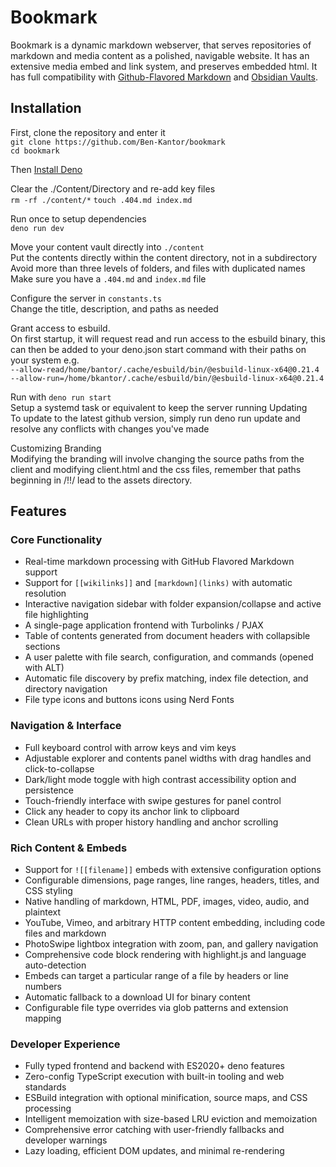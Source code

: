 # Bookmark

Bookmark is a dynamic markdown webserver, that serves repositories of markdown and media content as a polished, navigable website. It has an extensive media embed and link system, and preserves embedded html. It has full compatibility with [Github-Flavored Markdown](https://github.github.com/gfm/) and [Obsidian Vaults](https://help.obsidian.md/links).

## Installation

First, clone the repository and enter it  
 `git clone https://github.com/Ben-Kantor/bookmark`  
 `cd bookmark`

Then [Install Deno](https://docs.deno.com/runtime/getting_started/installation/)

Clear the ./Content/Directory and re-add key files  
 `rm -rf ./content/*`
`touch .404.md index.md`

Run once to setup dependencies  
 `deno run dev`

Move your content vault directly into `./content`  
 Put the contents directly within the content directory, not in a subdirectory  
 Avoid more than three levels of folders, and files with duplicated names  
 Make sure you have a `.404.md` and `index.md` file

Configure the server in `constants.ts`  
 Change the title, description, and paths as needed

Grant access to esbuild.  
 On first startup, it will request read and run access to the esbuild binary, this can then be added to your deno.json start command with their paths on your system e.g.  
 `--allow-read/home/bantor/.cache/esbuild/bin/@esbuild-linux-x64@0.21.4`  
 `--allow-run=/home/bkantor/.cache/esbuild/bin/@esbuild-linux-x64@0.21.4`

Run with `deno run start`  
 Setup a systemd task or equivalent to keep the server running
Updating  
 To update to the latest github version, simply run deno run update and resolve any conflicts with changes you've made

Customizing Branding  
 Modifying the branding will involve changing the source paths from the client and modifying client.html and the css files, remember that paths beginning in /!!/ lead to the assets directory.

## Features

### Core Functionality

-   Real-time markdown processing with GitHub Flavored Markdown support
-   Support for `[[wikilinks]]` and `[markdown](links)` with automatic resolution
-   Interactive navigation sidebar with folder expansion/collapse and active file highlighting
-   A single-page application frontend with Turbolinks / PJAX
-   Table of contents generated from document headers with collapsible sections
-   A user palette with file search, configuration, and commands (opened with ALT)
-   Automatic file discovery by prefix matching, index file detection, and directory navigation
-   File type icons and buttons icons using Nerd Fonts

### Navigation & Interface

-   Full keyboard control with arrow keys and vim keys
-   Adjustable explorer and contents panel widths with drag handles and click-to-collapse
-   Dark/light mode toggle with high contrast accessibility option and persistence
-   Touch-friendly interface with swipe gestures for panel control
-   Click any header to copy its anchor link to clipboard
-   Clean URLs with proper history handling and anchor scrolling

### Rich Content & Embeds

-   Support for `![[filename]]` embeds with extensive configuration options
-   Configurable dimensions, page ranges, line ranges, headers, titles, and CSS styling
-   Native handling of markdown, HTML, PDF, images, video, audio, and plaintext
-   YouTube, Vimeo, and arbitrary HTTP content embedding, including code files and markdown
-   PhotoSwipe lightbox integration with zoom, pan, and gallery navigation
-   Comprehensive code block rendering with highlight.js and language auto-detection
-   Embeds can target a particular range of a file by headers or line numbers
-   Automatic fallback to a download UI for binary content
-   Configurable file type overrides via glob patterns and extension mapping

### Developer Experience

-   Fully typed frontend and backend with ES2020+ deno features
-   Zero-config TypeScript execution with built-in tooling and web standards
-   ESBuild integration with optional minification, source maps, and CSS processing
-   Intelligent memoization with size-based LRU eviction and memoization
-   Comprehensive error catching with user-friendly fallbacks and developer warnings
-   Lazy loading, efficient DOM updates, and minimal re-rendering
